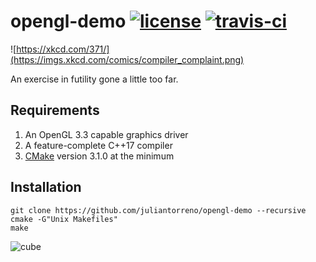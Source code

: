 # opengl-demo [![license](https://img.shields.io/badge/license-MIT-blue.svg)](LICENSE) [![travis-ci](https://travis-ci.org/juliantorreno/opengl-demo.svg?branch=master)](https://travis-ci.org/juliantorreno/opengl-demo)

![https://xkcd.com/371/](https://imgs.xkcd.com/comics/compiler_complaint.png)

An exercise in futility gone a little too far.

## Requirements

1) An OpenGL 3.3 capable graphics driver
2) A feature-complete C++17 compiler
3) [CMake](https://cmake.org/download/) version 3.1.0 at the minimum

## Installation

```
git clone https://github.com/juliantorreno/opengl-demo --recursive
cmake -G"Unix Makefiles"
make
```

![cube](https://gist.githubusercontent.com/juliantorreno/853909109c0717a0245b8868d6d8efc1/raw/bb31a5f21c48019039524a2a2fd7c19e8718530e/demo.png)
